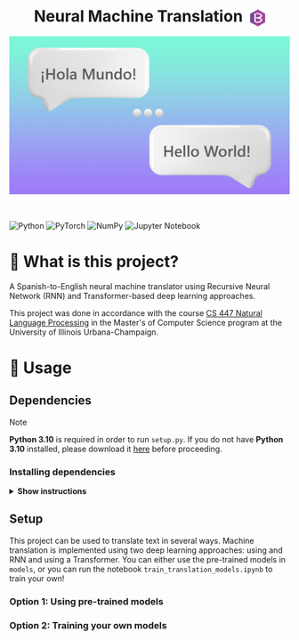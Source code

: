 <h1 align="center">
Neural Machine Translation &nbsp;<img src="public/assets/B_watermark.svg" height="30" align="center">
</h1>

<p align="center">
    <img src="public/assets/header.png" width="800">
</p>

<br>

![Python](https://img.shields.io/badge/python-3670A0?style=for-the-badge&logo=python&logoColor=ffdd54)
![PyTorch](https://img.shields.io/badge/PyTorch-%23EE4C2C.svg?style=for-the-badge&logo=PyTorch&logoColor=white)
![NumPy](https://img.shields.io/badge/numpy-%23013243.svg?style=for-the-badge&logo=numpy&logoColor=white)
![Jupyter Notebook](https://img.shields.io/badge/jupyter-%23FA0F00.svg?style=for-the-badge&logo=jupyter&logoColor=white)

# 🤔 What is this project?

A Spanish-to-English neural machine translator using Recursive Neural Network (RNN) and Transformer-based deep learning approaches. 

This project was done in accordance with the course [CS 447 Natural Language Processing](https://cs.illinois.edu/academics/courses/cs447) in the Master's of Computer Science program at the University of Illinois Urbana-Champaign. 

# 🚀 Usage

## Dependencies

> [!NOTE]  
> **Python 3.10** is required in order to run `setup.py`. If you do not have **Python 3.10** installed, please download it [here](https://www.python.org/downloads/release/python-31013/) before proceeding.

### Installing dependencies

<details><summary><b>Show instructions</b></summary>

#### Option 1: Using `setup.py`

1. Navigate to the directory where you saved the repository.
    ```
    cd path/to/repository
    ```

2. Run `setup.py` to install all dependencies.
    ```
    py -3.10 setup.py
    ```

#### Option 2: Using `pip`

1. Navigate to the directory where you saved the repository.
    ```
    cd path/to/repository
    ```

2. In the terminal, run the following command:
    ```
    py -3.10 -m pip install -r config/requirements.txt
    ```

</details>

## Setup

This project can be used to translate text in several ways. Machine translation is implemented using two deep learning approaches: using and RNN and using a Transformer. You can either use the pre-trained models in `models`, or you can run the notebook `train_translation_models.ipynb` to train your own!

### Option 1: Using pre-trained models

### Option 2: Training your own models

